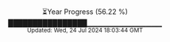 <p align="center">
⏳Year Progress (56.22 %)<br>
████████████████▁▁▁▁▁▁▁▁▁▁▁▁▁▁ <br>
<sub>Updated: Wed, 24 Jul 2024 18:03:44 GMT</sub>
</p>

